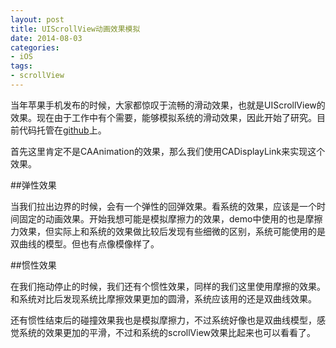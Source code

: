 ```yaml
---
layout: post
title: UIScrollView动画效果模拟
date: 2014-08-03
categories:
- iOS
tags:
- scrollView
---
```


当年苹果手机发布的时候，大家都惊叹于流畅的滑动效果，也就是UIScrollView的效果。现在由于工作中有个需要，能够模拟系统的滑动效果，因此开始了研究。目前代码托管在[github](https://github.com/djs66256/DDScrollView)上。

<!--more-->

首先这里肯定不是CAAnimation的效果，那么我们使用CADisplayLink来实现这个效果。

##弹性效果

当我们拉出边界的时候，会有一个弹性的回弹效果。看系统的效果，应该是一个时间固定的动画效果。开始我想可能是模拟摩擦力的效果，demo中使用的也是摩擦力效果，但实际上和系统的效果做比较后发现有些细微的区别，系统可能使用的是双曲线的模型。但也有点像模像样了。

##惯性效果

在我们拖动停止的时候，我们还有个惯性效果，同样的我们这里使用摩擦的效果。和系统对比后发现系统比摩擦效果更加的圆滑，系统应该用的还是双曲线效果。

还有惯性结束后的碰撞效果我也是模拟摩擦力，不过系统好像也是双曲线模型，感觉系统的效果更加的平滑，不过和系统的scrollView效果比起来也可以看看了。
